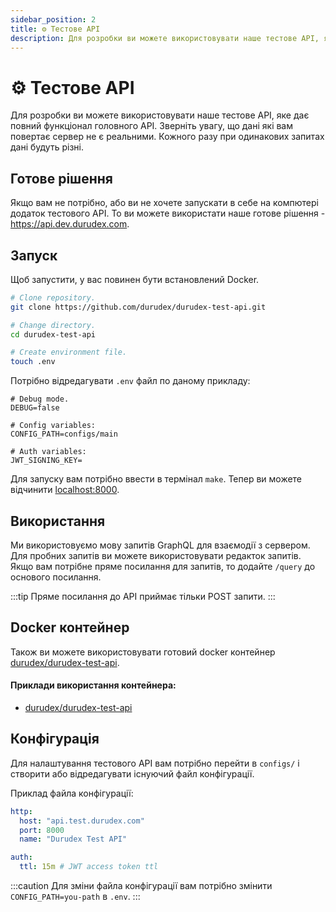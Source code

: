 ```yaml
---
sidebar_position: 2
title: ⚙️ Тестове API
description: Для розробки ви можете використовувати наше тестове API, яке дає повний функціонал головного API.
---
```


# ⚙️ Тестове API

Для розробки ви можете використовувати наше тестове API, яке дає повний функціонал головного API.
Зверніть увагу, що дані які вам повертає сервер не є реальними. Кожного разу при одинакових запитах
дані будуть різні.

## Готове рішення

Якщо вам не потрібно, або ви не хочете запускати в себе на компютері додаток тестового API. То ви можете
використати наше готове рішення - https://api.dev.durudex.com.

## Запуск

Щоб запустити, у вас повинен бути встановлений Docker.

```sh
# Clone repository.
git clone https://github.com/durudex/durudex-test-api.git

# Change directory.
cd durudex-test-api

# Create environment file.
touch .env
```

Потрібно відредагувати `.env` файл по даному прикладу:
```env
# Debug mode.
DEBUG=false

# Config variables:
CONFIG_PATH=configs/main

# Auth variables:
JWT_SIGNING_KEY=
```

Для запуску вам потрібно ввести в термінал `make`. Тепер ви можете відчинити [localhost:8000](http://localhost:8000).

## Використання

Ми використовуємо мову запитів GraphQL для взаємодії з сервером. Для пробних запитів ви можете використовувати
редакток запитів. Якщо вам потрібне пряме посилання для запитів, то додайте `/query` до основого посилання.

:::tip
Пряме посилання до API приймає тільки POST запити.
:::

## Docker контейнер

Також ви можете використовувати готовий docker контейнер 
[durudex/durudex-test-api](https://hub.docker.com/repository/docker/durudex/durudex-test-api).

#### Приклади використання контейнера:

- [durudex/durudex-test-api](https://github.com/durudex/durudex-test-api/tree/main/deploy)

## Конфігурація

Для налаштування тестового API вам потрібно перейти в `configs/` і створити або відредагувати існуючий
файл конфігурації.

Приклад файла конфігурації:

```yml title=main.yml
http:
  host: "api.test.durudex.com"
  port: 8000
  name: "Durudex Test API"

auth:
  ttl: 15m # JWT access token ttl
```

:::caution
Для зміни файла конфігурації вам потрібно змінити `CONFIG_PATH=you-path` в `.env`.
:::
